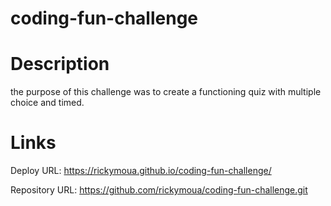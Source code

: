 # coding-fun-challenge

# Description
the purpose of this challenge was to create a functioning quiz with multiple choice and timed.

# Links
Deploy URL: https://rickymoua.github.io/coding-fun-challenge/

Repository URL: https://github.com/rickymoua/coding-fun-challenge.git
